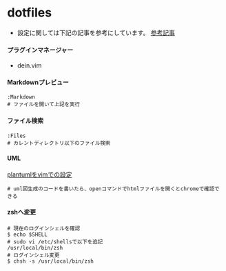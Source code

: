 # dotfiles
- 設定に関しては下記の記事を参考にしています。
[参考記事](https://qiita.com/jiroshin/items/ee86ea426a51fa24b319)
#### プラグインマネージャー
  - dein.vim
#### Markdownプレビュー
```
:Markdown
# ファイルを開いて上記を実行
```
#### ファイル検索
```
:Files
# カレントディレクトリ以下のファイル検索
```
#### UML
[plantumlをvimでの設定](https://shiro-secret-base.com/?p=271)
```
# uml図生成のコードを書いたら、openコマンドでhtmlファイルを開くとchromeで確認できる
```

#### zshへ変更
```
# 現在のログインシェルを確認
$ echo $SHELL
# sudo vi /etc/shellsで以下を追記
/usr/local/bin/zsh
# ログインシェル変更
$ chsh -s /usr/local/bin/zsh
```

